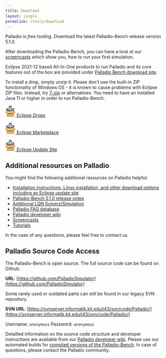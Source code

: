 ```yaml
---
title: Download
layout: single
permalink: /tools/download
---
```


Palladio is *free* tooling. Download the latest Palladio-Bench release version 5.1.0.

After downloading the Palladio-Bench, you can have a look at our [screencasts](/tools/screenshots) which show you, how to run your first simulation.

Eclipse 2021-12 based All-In-One products to run Palladio and its core features out of the box are provided under [Palladio Bench download site](https://updatesite.palladio-simulator.com/palladio-bench-product/releases/latest/).

To install a drop, simply unzip it. Please don't use the built-in ZIP functionality of Windows OS - it is known to cause problems with Eclipse ZIP files. Instead, try [7-zip](https://7-zip.org/) or alternatives. You need to have an installed Java 11 or higher in order to run Palladio-Bench.

[![Download](/assets/images/tools/download.png) Eclipse Drops](https://updatesite.palladio-simulator.com/palladio-bench-product/releases/latest/)

[![Download](/assets/images/tools/download.png) Eclipse Marketplace](https://marketplace.eclipse.org/content/palladio-51-eclipse-422-2021-12)

[![Download](/assets/images/tools/download.png) Eclipse Update Site](https://updatesite.palladio-simulator.com/palladio-build-updatesite/releases/latest/)


## Additional resources on Palladio

You might find the following additional resources on Palladio helpful:

- [Installation instructions, Linux installation, and other download options including an Eclipse update site](http://sdqweb.ipd.kit.edu/wiki/PCM_stable)
- [Palladio-Bench 5.1.0 release notes](http://sdqweb.ipd.kit.edu/wiki/PCM_stable)
- [Additional LQN Solvers/Simulation](http://sdqweb.ipd.kit.edu/wiki/PCM2LQN)
- [Palladio FAQ database](http://sdqweb.ipd.kit.edu/faq/)
- [Palladio developer wiki](http://sdqweb.ipd.kit.edu/wiki/Palladio_Component_Model)
- [Screencasts](/tools/screenshots/)
- [Tutorials](/tools/tutorials/)

In the case of any questions, please feel free to contact us.


## Palladio Source Code Access

The Palladio-Bench is open source. The full source code can be found on Github.

**URL**: [https://github.com/PalladioSimulator](https://github.com/PalladioSimulator)

Some rarely used or outdated parts can still be found in our legacy SVN repository.

**SVN URL**: [https://svnserver.informatik.kit.edu/i43/svn/code/Palladio/](https://svnserver.informatik.kit.edu/i43/svn/code/Palladio/)

Username: `anonymous`
Password: `anonymous`

Detailled information on the source code structure and developer instructions are available from our [Palladio developer wiki](http://sdqweb.ipd.kit.edu/wiki/Palladio_Component_Model).
Please use our automated builds for [compiled versions of the Palladio-Bench](https://www.palladio-simulator.com/tools/download/).
In case of questions, please contact the Palladio community.
